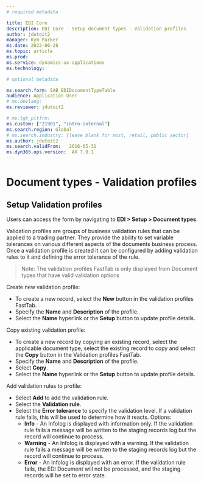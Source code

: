 ```yaml
---
# required metadata

title: EDI Core
description: EDI Core - Setup document types - Validation profiles
author: jdutoit2
manager: Kym Parker
ms.date: 2022-06-28
ms.topic: article
ms.prod: 
ms.service: dynamics-ax-applications
ms.technology: 

# optional metadata

ms.search.form: SAB_EDIDocumentTypeTable 
audience: Application User
# ms.devlang: 
ms.reviewer: jdutoit2

# ms.tgt_pltfrm: 
ms.custom: ["21901", "intro-internal"]
ms.search.region: Global
# ms.search.industry: [leave blank for most, retail, public sector]
ms.author: jdutoit2
ms.search.validFrom:   2016-05-31
ms.dyn365.ops.version:  AX 7.0.1
---
```


# Document types - Validation profiles

## Setup Validation profiles

Users can access the form by navigating to **EDI > Setup > Document types**.

Validation profiles are groups of business validation rules that can be applied to a trading partner. They provide the ability to set variable tolerances on various different aspects of the documents business process. 
Once a validation profile is created it can be configured by adding validation rules to it and defining the error tolerance of the rule. 

> Note:  The validation profiles FastTab is only displayed from Document types that have valid validation options

Create new validation profile:
- To create a new record, select the **New** button in the validation profiles FastTab.
- Specify the **Name** and **Description** of the profile.
- Select the **Name** hyperlink or the **Setup** button to update profile details.

Copy existing validation profile: 
- To create a new record by copying an existing record, select the applicable document type, select the existing record to copy and select the **Copy** button in the Validation profiles FastTab.
- Specify the **Name** and **Description** of the profile.
- Select **Copy**.
- Select the **Name** hyperlink or the **Setup** button to update profile details.

Add validation rules to profile:
- Select **Add** to add the validation rule.
- Select the **Validation rule**.
- Select the **Error tolerance** to specify the validation level.  If a validation rule fails, this will be used to determine how it reacts. Options:
  - **Info** - An Infolog is displayed with information only. If the validation rule fails a message will be written to the staging records log but the record will continue to process.
  - **Warning** - An Infolog is displayed with a warning. If the validation rule fails a message will be written to the staging records log but the record will continue to process. 
  - **Error** - An Infolog is displayed with an error. If the validation rule fails, the EDI Document will not be processed, and the staging records will be set to error state.


